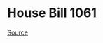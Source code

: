 # House Bill 1061

[Source](http://lawfilesext.leg.wa.gov/biennium/2023-24/Pdf/Bills/House%20Bills/1061.pdf)